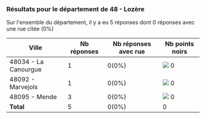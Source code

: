 ### Résultats pour le département de 48 - Lozère

Sur l'ensemble du département, il y a eu 5 réponses dont 0 réponses avec une rue citée (0%)

| Ville | Nb réponses | Nb réponses avec rue | Nb points noirs |
|-------------|-------------|----------------------|-----------------|
|48034 - La Canourgue|1|0(0%)|<img src="../../img/bar_0.gif" />&nbsp;0|
|48092 - Marvejols|1|0(0%)|<img src="../../img/bar_0.gif" />&nbsp;0|
|48095 - Mende|3|0(0%)|<img src="../../img/bar_0.gif" />&nbsp;0|
| **Total** |5|0(0%)|0|
